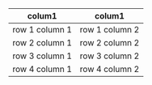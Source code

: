 <table border="0">
    <thead>
        <th>colum1</th>
        <th>colum1</th>
    </thead>
    <tbody>
        <tr>
            <td>row 1 column 1</td>
            <td>row 1 column 2</td>
        </tr>     
        <tr>
            <td>row 2 column 1</td>
            <td>row 2 column 2</td>
        </tr>     
        <tr>
            <td>row 3 column 1</td>
            <td>row 3 column 2</td>
        </tr>     
        <tr>
            <td>row 4 column 1</td>
            <td>row 4 column 2</td>
        </tr>        
    </tbody>
</table>
